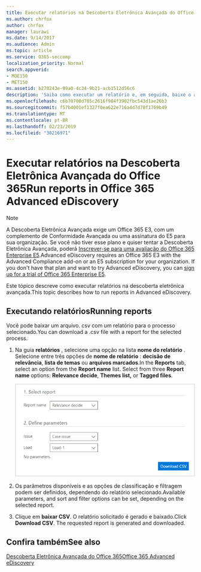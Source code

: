 ```yaml
---
title: Executar relatórios na Descoberta Eletrônica Avançada do Office 365
ms.author: chrfox
author: chrfox
manager: laurawi
ms.date: 9/14/2017
ms.audience: Admin
ms.topic: article
ms.service: O365-seccomp
localization_priority: Normal
search.appverid:
- MOE150
- MET150
ms.assetid: b270243e-99a0-4c34-9b21-acb1512d56c6
description: 'Saiba como executar um relatório e, em seguida, baixe o arquivo. csv na descoberta eletrônica avançada do Office 365.  '
ms.openlocfilehash: c6b70700d785c2616f984f3902fbc543d1ae26b3
ms.sourcegitcommit: f57b4001ef1327f0ea622e716a4d7d78f1769b49
ms.translationtype: MT
ms.contentlocale: pt-BR
ms.lasthandoff: 02/23/2019
ms.locfileid: "30216971"
---
```

# <a name="run-reports-in-office-365-advanced-ediscovery"></a><span data-ttu-id="5f9dd-103">Executar relatórios na Descoberta Eletrônica Avançada do Office 365</span><span class="sxs-lookup"><span data-stu-id="5f9dd-103">Run reports in Office 365 Advanced eDiscovery</span></span>

> [!NOTE]
> <span data-ttu-id="5f9dd-p101">A Descoberta Eletrônica Avançada exige um Office 365 E3, com um complemento de Conformidade Avançada ou uma assinatura do E5 para sua organização. Se você não tiver esse plano e quiser tentar a Descoberta Eletrônica Avançada, poderá [Inscrever-se para uma avaliação do Office 365 Enterprise E5](https://go.microsoft.com/fwlink/p/?LinkID=698279).</span><span class="sxs-lookup"><span data-stu-id="5f9dd-p101">Advanced eDiscovery requires an Office 365 E3 with the Advanced Compliance add-on or an E5 subscription for your organization. If you don't have that plan and want to try Advanced eDiscovery, you can [sign up for a trial of Office 365 Enterprise E5](https://go.microsoft.com/fwlink/p/?LinkID=698279).</span></span> 
  
<span data-ttu-id="5f9dd-106">Este tópico descreve como executar relatórios na descoberta eletrônica avançada.</span><span class="sxs-lookup"><span data-stu-id="5f9dd-106">This topic describes how to run reports in Advanced eDiscovery.</span></span>
  
## <a name="running-reports"></a><span data-ttu-id="5f9dd-107">Executando relatórios</span><span class="sxs-lookup"><span data-stu-id="5f9dd-107">Running reports</span></span>

<span data-ttu-id="5f9dd-108">Você pode baixar um arquivo. csv com um relatório para o processo selecionado.</span><span class="sxs-lookup"><span data-stu-id="5f9dd-108">You can download a .csv file with a report for the selected process.</span></span>
  
1. <span data-ttu-id="5f9dd-p102">Na guia **relatórios** , selecione uma opção na lista **nome do relatório** . Selecione entre três opções de **nome de relatório** : **decisão de relevância**, **lista de temas** ou **arquivos marcados**.</span><span class="sxs-lookup"><span data-stu-id="5f9dd-p102">In the **Reports** tab, select an option from the **Report name** list. Select from three **Report name** options: **Relevance decide**, **Themes list,** or **Tagged files**.</span></span>
    
    ![Relatórios de análise de Descoberta Eletrônica](media/f16aee7a-508f-4acc-99bc-a2c8dec01312.png)
  
2. <span data-ttu-id="5f9dd-112">Os parâmetros disponíveis e as opções de classificação e filtragem podem ser definidos, dependendo do relatório selecionado.</span><span class="sxs-lookup"><span data-stu-id="5f9dd-112">Available parameters, and sort and filter options can be set, depending on the selected report.</span></span> 
    
3. <span data-ttu-id="5f9dd-p103">Clique em **baixar CSV**. O relatório solicitado é gerado e baixado.</span><span class="sxs-lookup"><span data-stu-id="5f9dd-p103">Click **Download CSV**. The requested report is generated and downloaded.</span></span>
    
## <a name="see-also"></a><span data-ttu-id="5f9dd-115">Confira também</span><span class="sxs-lookup"><span data-stu-id="5f9dd-115">See also</span></span>

[<span data-ttu-id="5f9dd-116">Descoberta Eletrônica Avançada do Office 365</span><span class="sxs-lookup"><span data-stu-id="5f9dd-116">Office 365 Advanced eDiscovery</span></span>](office-365-advanced-ediscovery.md)

